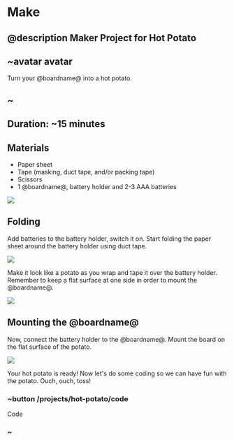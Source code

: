 # Make

## @description Maker Project for Hot Potato

## ~avatar avatar

Turn your @boardname@ into a hot potato.

## ~

## Duration: ~15 minutes

## Materials

* Paper sheet
* Tape (masking, duct tape, and/or packing tape)
* Scissors
* 1 @boardname@, battery holder and 2-3 AAA batteries

![](/static/cp/projects/hot-potato/step1.jpeg)

## Folding

Add batteries to the battery holder, switch it on. Start folding the paper sheet around the battery holder using duct tape.

![](/static/cp/projects/hot-potato/step2.jpeg)

Make it look like a potato as you wrap and tape it over the battery holder. Remember to keep a flat surface at one side in order to mount the @boardname@.

![](/static/cp/projects/hot-potato/step3.jpeg)

## Mounting the @boardname@

Now, connect the battery holder to the @boardname@. Mount the board on the flat surface of the potato.

![](/static/cp/projects/hot-potato/laststep.jpeg)

Your hot potato is ready! Now let's do some coding so we can have fun with the potato. Ouch, ouch, toss!

### ~button /projects/hot-potato/code

Code

### ~
